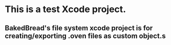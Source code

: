 # This is a test Xcode project.
## BakedBread's file system xcode project is for creating/exporting .oven files as custom object.s

